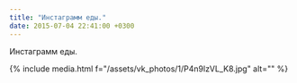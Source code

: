 ```yaml
---
title: "Инстаграмм еды."
date: 2015-07-04 22:41:00 +0300
---
```


Инстаграмм еды.

{% include media.html f="/assets/vk_photos/1/P4n9lzVL_K8.jpg" alt="" %}
